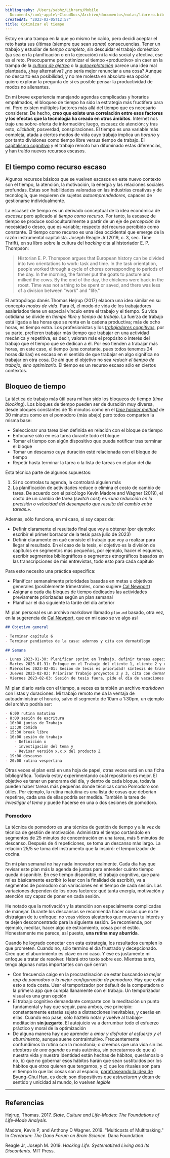```yaml
---
bibliography: /Users/sabhz/Library/Mobile
  Documents/com\~apple\~CloudDocs/Archivo/documentos/notas/librero.bib
createdAt: "2023-02-05T12:57"
title: Optimizar el tiempo
---
```


Estoy en una trampa en la que yo mismo he caído, pero decidí aceptar el
reto hasta sus últimas (siempre que sean *sanas*) consecuencias. Tener
un trabajo y estudiar de *tiempo completo*, sin descuidar el trabajo
doméstico (ya sea en la planificación o en la ejecución) ni la vida
social y afectiva, ese es el reto. Preocuparme por optimizar el tiempo
«productivo» sin caer en la trampa de la [*cultura de
ajetreo*](https://thred.com/es/culture/the-rise-of-anti-hustle-culture/)
o la
[*autoexplotación*](https://elpais.com/cultura/2018/02/07/actualidad/1517989873_086219.html)
parece una idea mal planteada, ¿hay alternativa? ¿no sería mejor
renunciar a una cosa? Aunque no descarto esa posibilidad, y no me
molesta en absoluto esa opción, quiero explorar la pregunta de si es
posible pensar la productividad de modos no alienantes.

En mi breve experiencia manejando agendas complicadas y horarios
empalmados, el bloqueo de tiempo ha sido la estrategia más fructífera
para mí. Pero existen múltiples factores más allá del tiempo que es
necesario considerar. De hecho, **creo que existe una correlación entre
esos factores y los efectos que la tecnología ha creado en otros
ámbitos**. Internet nos trajo una sobre-oferta de información; luego,
escasez de atención; y tras esto, *clickbait*, posverdad,
conspiraciones. El tiempo es una variable más compleja, atada a ciertos
modos de vida cuyo trabajo implica un *horario* y por tanto divisiones
como tiempo libre versus tiempo de trabajo. El [capitalismo
cognitivo](https://es.wikipedia.org/wiki/Capitalismo_cognitivo) y el
trabajo remoto han difuminado estas diferencias, y han traído nuevos
recursos escasos.

## El tiempo como recurso escaso

Algunos recursos básicos que se vuelven escasos en este nuevo contexto
son el tiempo, la atención, la motivación, la energía y las relaciones
sociales profundas. Estas son habilidades valoradas en las industrias
creativas y de tecnología, que requieren de sujetos *autoemprendedores*,
capaces de gestionarse individualmente.

La escasez de tiempo es un derivado conceptual de la idea económica de
*escasez* pero aplicado al *tiempo como recurso*. Por tanto, la escasez
de tiempo se produce socioculturalmente a partir de un eje de
*percepción* de necesidad o deseo, que es variable; respecto del recurso
percibido como constante. El tiempo como recurso es una idea occidental
que emerge de la razón instrumental capitalista. Joseph Reagle Jr (2019,
c. 3, sec. Time Thrift), en su libro sobre la cultura del *hacking* cita
al historiador E. P. Thompson:

> Historian E. P. Thompson argues that European history can be divided
> into two orientations to work: task and time. In the task orientation,
> people worked through a cycle of chores corresponding to periods of
> the day. In the morning, the farmer put the goats to pasture and
> milked the cows. By the end of the day, the chickens were back in the
> roost. Time was not a thing to be spent or saved, and there was less
> of a division between "work" and "life."

El antropólogo danés Thomas Højrup (2017) elabora una idea similar en su
concepto *modos de vida*. Para él, el modo de vida de los trabajadores
asalariados tiene un especial vínculo entre el trabajo y el tiempo. Su
vida cotidiana se divide en *tiempo libre* y *tiempo de trabajo*. La
fuerza de trabajo está ligada a las horas que se renta en la cadena
productiva; más de ocho horas, es tiempo extra. Los profesionistas y los
[*trabajadores
cognitivos*](https://es.wikipedia.org/wiki/Trabajador_del_conocimiento),
por su parte, prefieren trabajar más tiempo que trabajar en una
actividad mecánica y repetitiva, es decir, valoran más el propósito o
interés del trabajo que el tiempo que se dedican a él. Por eso tienden a
trabajar más horas, en este caso, el tiempo (una constante, pues todos
tenemos 24 horas diarias) es escaso en el sentido de que trabajar en
algo significa no trabajar en otra cosa. De ahí que el objetivo no sea
*reducir el tiempo de trabajo, sino optimizarlo*. El tiempo es un
recurso escaso sólo en ciertos contextos.

## Bloqueo de tiempo

La táctica de trabajo más útil para mí han sido los bloqueos de tiempo
(*time blocking*). Los bloques de tiempo pueden ser de duración muy
diversa, desde bloques constantes de 15 minutos como en el [*time hacker
method*](http://timehackermethod.com/) de 30 minutos como en el pomodoro
(más abajo) pero todos comparten la misma base:

-   Seleccionar una tarea bien definida en relación con el bloque de
    tiempo
-   Enfocarse sólo en esa tarea durante todo el bloque
-   Tomar el tiempo con algún dispositivo que pueda notificar tras
    terminar el bloque
-   Tomar un descanso cuya duración esté relacionada con el bloque de
    tiempo
-   Repetir hasta terminar la tarea o la lista de tareas en el plan del
    día

Esta técnica parte de algunos supuestos:

1.  Si no controlas tu agenda, la controlará alguien más
2.  La planificación de actividades reduce o elimina el costo de cambio
    de tarea. De acuerdo con el psicólogo Kevin Madore and Wagner
    (2019), el costo de un cambio de tarea (*switch cost*) es *«una
    reducción en la precisión o velocidad del desempeño que resulta del
    cambio entre tareas.»*.

Además, sólo funciona, en mi caso, si soy capaz de:

-   Definir claramente el resultado final que voy a obtener (por
    ejemplo: escribir el primer borrador de la tesis para julio de 2023)
-   Definir claramente en qué consiste el trabajo que voy a realizar
    para llegar al resultado. En el caso de la tesis, el objetivo es la
    división de capítulos en segmentos más pequeños, por ejemplo, hacer
    el esquema, escribir segmentos bibliográficos o segmentos
    etnográficos basados en las transcripciones de mis entrevistas, todo
    esto para cada capítulo

Para esto necesito una práctica específica:

-   Planificar semanalmente prioridades basadas en metas u objetivos
    generales (posiblemente trimestrales, como sugiere [Cal
    Newport](https://www.calnewport.com/blog/2015/10/06/on-full-horizon-planning-and-the-under-appreciated-power-of-workflow-systems/))
-   Asignar a cada día bloques de tiempo dedicados las actividades
    previamente priorizadas según un plan semanal
-   Planificar el día siguiente la tarde del día anterior

Mi plan personal es un archivo markdown llamado `plan.md` basado, otra
vez, en la sugerencia de [Cal
Newport](https://www.calnewport.com/blog/2008/11/11/plantxt-the-most-effective-productivity-tool-that-youve-never-heard-of/),
que en mi caso se ve algo así

``` markdown
## Objetivo general

- Terminar capítulo 6
- Terminar pendientes de la casa: adornos y cita con dermatólogo

## Semana

- Lunes 2023-01-30: Planificar sprint en Trabajo, definir tareas específicas del capítulo 6 de tesis, quitar adornos
- Martes 2023-01-31: Enfoque en el Trabajo del cliente 1, cliente 2 y escribir: tu trabajo es escribir! escribe!
- Miércoles 2023-02-01: Sesión de tesis es prioridad! síntesis de transcripciones, Trabajo: puedes trabajar en la migración del backlog
- Jueves 2023-02-02: Priorizar Trabajo proyectos 2 y 3, cita con dermatólogo
- Viernes 2023-02-03: Sesión de tesis fuera, pide el día de vacaciones y escribe el análisis del capítulo 6
```

Mi plan diario varía con el tiempo, a veces es también un archivo
*markdown* con listas y duraciones. Mi trabajo remoto me da la ventaja
de autoadministrar el horario, salvo el segmento de 10am a 1:30pm, un
ejemplo del archivo podría ser:

``` markdown
- 6:00 rutina matutina
- 8:00 sesión de escritura
- 10:00 juntas de Trabajo
- 13:30 comida
- 15:30 break libre
- 16:00 sesión de trabajo
    - Definición x
    - investigación del tema y
    - Revisar versión x.x.x del producto Z
- 19:00 descanso
- 20:00 rutina vespertina
```

Otras veces el plan está en una hoja de papel, otras veces está en una
ficha bibliográfica. Todavía estoy experimentando cuál repositorio es
mejor. El objetivo es tener un panorama del día, y dentro de cada
bloque, todavía pueden haber tareas más pequeñas donde técnicas como
Pomodoro son útiles. Por ejemplo, la rutina matutina es una lista de
cosas que deberían repetirse, cada una de ellas podría ser medida.
También la tarea de *investigar el tema y* puede hacerse en una o dos
sesiones de pomodoro.

### Pomodoro

La técnica de pomodoro es una técnica de gestión de tiempo y a la vez de
técnica de gestión de motivación. Administra el tiempo cortándolo en
segmentos de 25 minutos de concentración en una tarea, más 5 minutos de
descanso. Después de 4 repeticiones, se toma un descanso más largo. La
relación 25/5 se toma del instrumento que la inspiró: el temporizador de
cocina.

En mi plan semanal no hay nada innovador realmente. Cada día hay que
revisar este plan más la agenda de juntas para entender cuánto tiempo
queda disponible. En ese tiempo disponible, el trabajo cognitivo, que
para mí es básicamente escribir (o leer con la finalidad de escribir),
va a segmentos de pomodoro con variaciones en el tiempo de cada sesión.
Las variaciones dependen de los otros factores: qué tanta energía,
motivación y atención soy capaz de poner en cada sesión.

He notado que la motivación y la atención son especialmente complicadas
de manejar. Durante los descansos se recomienda hacer cosas que no te
distraigan de tu enfoque: no veas videos aleatorios que muevan tu
interés y te dejen desconcentrado para la siguiente sesión. Se
recomienda, por ejemplo, meditar, hacer algo de estiramiento, cosas por
el estilo. Honestamente me parece, así puesto, **una rutina muy
aburrida**.

Cuando he logrado conectar con esta estrategia, los resultados cumplen
lo que prometen. Cuando no, sólo termino el día frustrado y
decepcionado. Creo que el aburrimiento es clave en mi caso. Y ese es
justamente mi enfoque a tratar de resolver. Habrá otro texto sobre eso.
Mientras tanto, tengo algunas notas importantes con qué cerrar:

-   Con frecuencia caigo en la procrastinación de estar buscando *la
    mejor app de pomodoro* o *la mejor configuración de pomodoro*. Hay
    que evitar esto a toda costa. Usar el temporizador por default de la
    computadora o la primera app que cumpla llanamente con el trabajo.
    Un temporizador visual es una gran opción
-   El trabajo cognitivo demandante comparte con la meditación un punto
    fundamental y hay que seguir, para ambos, ese principio:
    constantemente estarás sujeto a distracciones inevitables, y caerás
    en ellas. Cuando eso pase, sólo háztelo notar y vuelve al
    trabajo-meditación **sin juzgarte**. El autojuicio va a derrumbar
    todo el esfuerzo práctico y moral de la optimización
-   De alguna manera hay que aprender a *amar y disfrutar el esfuerzo y
    el aburrimiento*, aunque suene contraintuitivo. Frecuentemente
    confundimos la rutina con la monotonía; o creemos que una vida sin
    las *ataduras de una agenda* es más auténica, sin percatarnos de
    que a) nuestra vida y nuestra identidad están hechas de hábitos,
    querámoslo o no, b) que no gobernar esos hábitos harán que sean
    sustituidos por los hábitos que otros quieren que tengamos, y c) que
    los rituales son para el tiempo lo que las cosas son al espacio,
    [parafraseando la idea de Byung-Chul
    Han](https://ethic.es/2020/05/byung-chul-han-la-desaparicion-de-los-rituales/),
    es decir, son dispositivos que *estructuran* y dotan de sentido y
    unicidad al mundo, lo vuelven *legible*

------------------------------------------------------------------------

## Referencias

Højrup, Thomas. 2017. *State, Culture and Life-Modes: The Foundations of
Life-Mode Analysis.*

Madore, Kevin P, and Anthony D Wagner. 2019. "Multicosts of
Multitasking." In *Cerebrum: The Dana Forum on Brain Science*. Dana
Foundation.

Reagle Jr, Joseph M. 2019. *Hacking Life: Systematized Living and Its
Discontents*. MIT Press.
